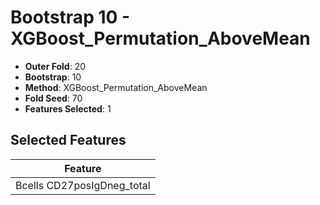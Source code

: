 # Bootstrap 10 - XGBoost_Permutation_AboveMean

- **Outer Fold**: 20
- **Bootstrap**: 10
- **Method**: XGBoost_Permutation_AboveMean
- **Fold Seed**: 70
- **Features Selected**: 1

## Selected Features

| Feature |
|---------|
| Bcells CD27posIgDneg_total |
